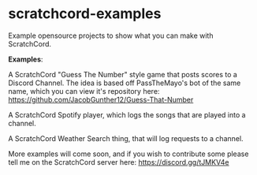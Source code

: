 # scratchcord-examples
Example opensource projects to show what you can make with ScratchCord.

**Examples**:

A ScratchCord "Guess The Number" style game that posts scores to a Discord Channel. The idea is based off PassTheMayo's bot of the same name, which you can view it's repository here: https://github.com/JacobGunther12/Guess-That-Number

A ScratchCord Spotify player, which logs the songs that are played into a channel.

A ScratchCord Weather Search thing, that will log requests to a channel.


More examples will come soon, and if you wish to contribute some please tell me on the ScratchCord server here: https://discord.gg/tJMKV4e

